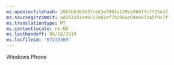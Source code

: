 ```yaml
---
ms.openlocfilehash: 2865b6362b37ce63e9993a539cb860f7c7f25e37
ms.sourcegitcommit: ad203331ee9737e82ef70206ac04eeb72a5f9c7f
ms.translationtype: MT
ms.contentlocale: nb-NO
ms.lasthandoff: 06/18/2019
ms.locfileid: "67230309"
---
```

Windows Phone